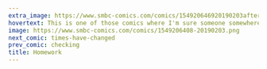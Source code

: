```yaml
---
extra_image: https://www.smbc-comics.com/comics/154920646920190203after.png
hovertext: This is one of those comics where I'm sure someone somewhere must've beat me to the idea.
image: https://www.smbc-comics.com/comics/1549206408-20190203.png
next_comic: times-have-changed
prev_comic: checking
title: Homework
---
```


